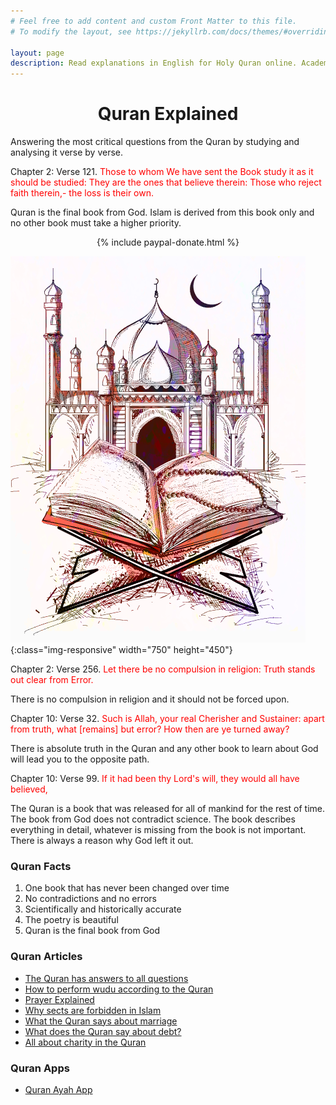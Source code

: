 ```yaml
---
# Feel free to add content and custom Front Matter to this file.
# To modify the layout, see https://jekyllrb.com/docs/themes/#overriding-theme-defaults

layout: page
description: Read explanations in English for Holy Quran online. Academy coming soon.
---
```

<h1 class="post-title" align="center">Quran Explained</h1>
Answering the most critical questions from the Quran by studying and analysing it verse by verse.

Chapter 2: Verse 121. <span style="color:red;">Those to whom We have sent the Book study it as it should be studied: They
are the ones that believe therein: Those who reject faith therein,- the loss is
their own.</span>

Quran is the final book from God. Islam is derived from this book only and no other book must take a higher priority.

<div align="center">
{% include paypal-donate.html %}
</div>

![Quran with mosque](/assets/images/quran-with-mosque.png){:class="img-responsive" width="750" height="450"}

Chapter 2: Verse 256. <span style="color:red;">Let there be no compulsion in religion: Truth stands out clear from Error.</span>

There is no compulsion in religion and it should not be forced upon.

Chapter 10: Verse 32. <span style="color:red;">Such is Allah, your real Cherisher and Sustainer: apart from truth, what
[remains] but error? How then are ye turned away?</span>

There is absolute truth in the Quran and any other book to learn about God will lead you to the opposite path.

Chapter 10: Verse 99. <span style="color:red;">If it had been thy Lord's will, they would all have believed,</span>

The Quran is a book that was released for all of mankind for the rest of time.
The book from God does not contradict science. The book describes everything in detail, whatever
is missing from the book is not important. There is always a reason why God left it out.

### Quran Facts
1. One book that has never been changed over time
2. No contradictions and no errors
3. Scientifically and historically accurate
4. The poetry is beautiful
5. Quran is the final book from God

### Quran Articles
- [The Quran has answers to all questions](quran-answers-all-questions)
- [How to perform wudu according to the Quran](how-to-perform-wudu)
- [Prayer Explained](prayer)
- [Why sects are forbidden in Islam](sects-are-forbidden-in-islam)
- [What the Quran says about marriage](marriage-in-quran)
- [What does the Quran say about debt?](debt)
- [All about charity in the Quran](charity)

### Quran Apps
- [Quran Ayah App](quran-ayah-app)
